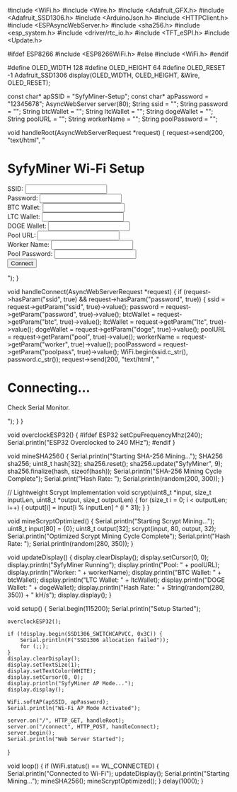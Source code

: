 #include <WiFi.h>
#include <Wire.h>
#include <Adafruit_GFX.h>
#include <Adafruit_SSD1306.h>
#include <ArduinoJson.h>
#include <HTTPClient.h>
#include <ESPAsyncWebServer.h>
#include <sha256.h>
#include <esp_system.h>
#include <driver/rtc_io.h>
#include <TFT_eSPI.h>
#include <Update.h>

#ifdef ESP8266
#include <ESP8266WiFi.h>
#else
#include <WiFi.h>
#endif

#define OLED_WIDTH 128
#define OLED_HEIGHT 64
#define OLED_RESET -1
Adafruit_SSD1306 display(OLED_WIDTH, OLED_HEIGHT, &Wire, OLED_RESET);

const char* apSSID = "SyfyMiner-Setup";
const char* apPassword = "12345678";
AsyncWebServer server(80);
String ssid = "";
String password = "";
String btcWallet = "";
String ltcWallet = "";
String dogeWallet = "";
String poolURL = "";
String workerName = "";
String poolPassword = "";

void handleRoot(AsyncWebServerRequest *request) {
    request->send(200, "text/html", "<html><body><h1>SyfyMiner Wi-Fi Setup</h1><form method='POST' action='/connect'><label>SSID: </label><input name='ssid'><br><label>Password: </label><input name='password' type='password'><br><label>BTC Wallet: </label><input name='btc'><br><label>LTC Wallet: </label><input name='ltc'><br><label>DOGE Wallet: </label><input name='doge'><br><label>Pool URL: </label><input name='pool'><br><label>Worker Name: </label><input name='worker'><br><label>Pool Password: </label><input name='poolpass' type='password'><br><input type='submit' value='Connect'></form></body></html>");
}

void handleConnect(AsyncWebServerRequest *request) {
    if (request->hasParam("ssid", true) && request->hasParam("password", true)) {
        ssid = request->getParam("ssid", true)->value();
        password = request->getParam("password", true)->value();
        btcWallet = request->getParam("btc", true)->value();
        ltcWallet = request->getParam("ltc", true)->value();
        dogeWallet = request->getParam("doge", true)->value();
        poolURL = request->getParam("pool", true)->value();
        workerName = request->getParam("worker", true)->value();
        poolPassword = request->getParam("poolpass", true)->value();
        WiFi.begin(ssid.c_str(), password.c_str());
        request->send(200, "text/html", "<html><body><h1>Connecting...</h1><p>Check Serial Monitor.</p></body></html>");
    }
}

void overclockESP32() {
#ifdef ESP32
    setCpuFrequencyMhz(240);
    Serial.println("ESP32 Overclocked to 240 MHz");
#endif
}

void mineSHA256() {
    Serial.println("Starting SHA-256 Mining...");
    SHA256 sha256;
    uint8_t hash[32];
    sha256.reset();
    sha256.update("SyfyMiner", 9);
    sha256.finalize(hash, sizeof(hash));
    Serial.println("SHA-256 Mining Cycle Complete");
    Serial.print("Hash Rate: ");
    Serial.println(random(200, 300));
}

// Lightweight Scrypt Implementation
void scrypt(uint8_t *input, size_t inputLen, uint8_t *output, size_t outputLen) {
    for (size_t i = 0; i < outputLen; i++) {
        output[i] = input[i % inputLen] ^ (i * 31);
    }
}

void mineScryptOptimized() {
    Serial.println("Starting Scrypt Mining...");
    uint8_t input[80] = {0};
    uint8_t output[32];
    scrypt(input, 80, output, 32);
    Serial.println("Optimized Scrypt Mining Cycle Complete");
    Serial.print("Hash Rate: ");
    Serial.println(random(280, 350));
}

void updateDisplay() {
    display.clearDisplay();
    display.setCursor(0, 0);
    display.println("SyfyMiner Running");
    display.println("Pool: " + poolURL);
    display.println("Worker: " + workerName);
    display.println("BTC Wallet: " + btcWallet);
    display.println("LTC Wallet: " + ltcWallet);
    display.println("DOGE Wallet: " + dogeWallet);
    display.println("Hash Rate: " + String(random(280, 350)) + " kH/s");
    display.display();
}

void setup() {
    Serial.begin(115200);
    Serial.println("Setup Started");
    
    overclockESP32();
    
    if (!display.begin(SSD1306_SWITCHCAPVCC, 0x3C)) {
        Serial.println(F("SSD1306 allocation failed"));
        for (;;);
    }
    display.clearDisplay();
    display.setTextSize(1);
    display.setTextColor(WHITE);
    display.setCursor(0, 0);
    display.println("SyfyMiner AP Mode...");
    display.display();
    
    WiFi.softAP(apSSID, apPassword);
    Serial.println("Wi-Fi AP Mode Activated");
    
    server.on("/", HTTP_GET, handleRoot);
    server.on("/connect", HTTP_POST, handleConnect);
    server.begin();
    Serial.println("Web Server Started");
}

void loop() {
    if (WiFi.status() == WL_CONNECTED) {
        Serial.println("Connected to Wi-Fi");
        updateDisplay();
        Serial.println("Starting Mining...");
        mineSHA256();
        mineScryptOptimized();
    }
    delay(1000);
}
